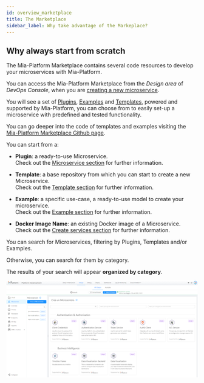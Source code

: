 ```yaml
---
id: overview_marketplace
title: The Marketplace
sidebar_label: Why take advantage of the Markeplace?
---
```

## Why always start from scratch

The Mia-Platform Marketplace contains several code resources to develop your microservices with Mia-Platform.

You can access the Mia-Platform Marketplace from the *Design area* of *DevOps Console*, when you are [creating a new microservice](./../development_suite/api-console/api-design/services.md#how-to-create-a-microservice-from-an-example-or-from-a-template).

You will see a set of [Plugins](./../../docs/runtime_suite/overview-runtime-suite.md), [Examples](./examples/mia_examples.md) and [Templates](./templates/mia_templates.md), powered and supported by Mia-Platform, you can choose from to easily set-up a microservice with predefined and tested functionality.

You can go deeper into the code of templates and examples visiting the [Mia-Platform Marketplace Github page](https://github.com/mia-platform-marketplace).

You can start from a:

* **Plugin**: a ready-to-use Microservice.  
Check out the [Microservice section](./../../docs/runtime_suite/overview-runtime-suite.md) for further information.

* **Template**: a base repository from which you can start to create a new Microservice.  
Check out the [Template section](./templates/mia_templates.md) for further information.

* **Example**: a specific use-case, a ready-to-use model to create your microservice.  
Check out the [Example section](./examples/mia_examples.md) for further information.

* **Docker Image Name**: an existing Docker image of a Microservice.  
Check out the [Create services section](./../development_suite/api-console/api-design/services.md#how-to-create-a-microservice-from-a-docker-image) for further information.

You can search for Microservices, filtering by Plugins, Templates and/or Examples.

Otherwise, you can search for them by category.

The results of your search will appear **organized by category**.

![new-examples](./../development_suite/api-console/api-design/img/Marketplace-categories.PNG)
